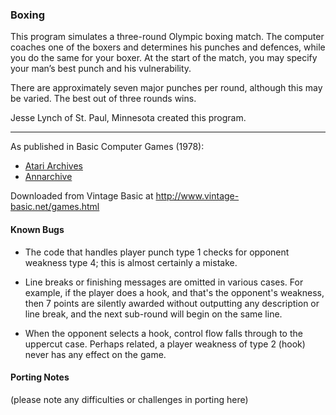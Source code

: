 ### Boxing

This program simulates a three-round Olympic boxing match. The computer coaches one of the boxers and determines his punches and defences, while you do the same for your boxer. At the start of the match, you may specify your man’s best punch and his vulnerability.

There are approximately seven major punches per round, although this may be varied. The best out of three rounds wins.

Jesse Lynch of St. Paul, Minnesota created this program.

---

As published in Basic Computer Games (1978):
- [Atari Archives](https://www.atariarchives.org/basicgames/showpage.php?page=28)
- [Annarchive](https://annarchive.com/files/Basic_Computer_Games_Microcomputer_Edition.pdf#page=43)

Downloaded from Vintage Basic at
http://www.vintage-basic.net/games.html

#### Known Bugs

- The code that handles player punch type 1 checks for opponent weakness type 4; this is almost certainly a mistake.

- Line breaks or finishing messages are omitted in various cases.  For example, if the player does a hook, and that's the opponent's weakness, then 7 points are silently awarded without outputting any description or line break, and the next sub-round will begin on the same line.

- When the opponent selects a hook, control flow falls through to the uppercut case.  Perhaps related, a player weakness of type 2 (hook) never has any effect on the game.

#### Porting Notes

(please note any difficulties or challenges in porting here)
